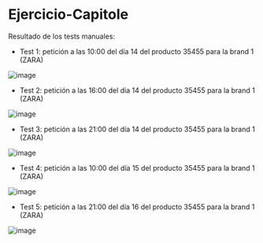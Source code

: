 # Ejercicio-Capitole

Resultado de los tests manuales:
- Test 1: petición a las 10:00 del día 14 del producto 35455   para la brand 1 (ZARA)

![image](https://user-images.githubusercontent.com/12683647/120923389-8f058b80-c6ce-11eb-9d10-87efe0c20da4.png)


- Test 2: petición a las 16:00 del día 14 del producto 35455   para la brand 1 (ZARA)

![image](https://user-images.githubusercontent.com/12683647/120923407-a9d80000-c6ce-11eb-9e89-d9866e741aed.png)


- Test 3: petición a las 21:00 del día 14 del producto 35455   para la brand 1 (ZARA)

![image](https://user-images.githubusercontent.com/12683647/120923430-c4aa7480-c6ce-11eb-95eb-76741b243eb9.png)


- Test 4: petición a las 10:00 del día 15 del producto 35455   para la brand 1 (ZARA)

![image](https://user-images.githubusercontent.com/12683647/120923450-e4da3380-c6ce-11eb-9d61-8438608f72cf.png)


- Test 5: petición a las 21:00 del día 16 del producto 35455   para la brand 1 (ZARA)

![image](https://user-images.githubusercontent.com/12683647/120923469-00453e80-c6cf-11eb-8be5-608f7b209157.png)

